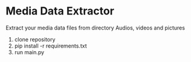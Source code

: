 # Media Data Extractor
Extract your media data files from directory
Audios, videos and pictures
1) clone repository
2) pip install -r requirements.txt
3) run main.py
